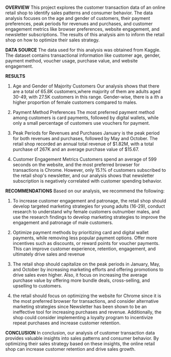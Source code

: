 **OVERVIEW**
This project explores the customer transaction data of an online retail shop to identify sales patterns and consumer behavior. The data analysis focuses on the age and gender of customers, their payment preferences, peak periods for revenues and purchases, and customer engagement metrics like browser preferences, website engagement, and newsletter subscriptions. The results of this analysis aim to inform the retail shop on how to optimize their sales strategy.

**DATA SOURCE**
The data used for this analysis was obtained from Kaggle. The dataset contains transactional information like customer age, gender, payment method, voucher usage, purchase value, and website engagement.

**RESULTS**
1. Age and Gender of Majority Customers
 Our analysis shows that there are a total of 65.8K customers,where majority of them are adults aged 30-49, with 27.5K customers in this range. Gender-wise, there is a ith a higher proportion of female customers compared to males.

2. Payment Method Preferences
The most preferred payment method among customers is card payments, followed by digital wallets, while only a small percentage of customers use vouchers for payment.

3. Peak Periods for Revenues and Purchases
January is the peak period for both revenues and purchases, followed by May and October. The retail shop recorded an annual total revenue of $1.82M, with a total purchase of 267K and an average purchase value of $15.67.

4. Customer Engagement Metrics
Customers spend an average of 599 seconds on the website, and the most preferred browser for transactions is Chrome. However, only 15.1% of customers subscribed to the retail shop's newsletter, and our analysis shows that newsletter subscription is negatively correlated with customer spending behavior.

**RECOMMENDATIONS**
Based on our analysis, we recommend the following:

1. To increase customer engagement and patronage, the retail shop should develop targeted marketing strategies for young adults (16-29), conduct research to understand why female customers outnumber males, and use the research findings to develop marketing strategies to improve the engagement and patronage of male customers.

2. Optimize payment methods by prioritizing card and digital wallet payments, while removing less popular payment options. Offer more incentives such as discounts, or reward points  for voucher payments. This can improve customer experience, retention, engagement, and ultimately drive sales and revenue

3. The retail shop should capitalize on the peak periods in January, May, and October by increasing marketing efforts and offering promotions to drive sales even higher.  Also, it focus on increasing the average purchase value by offering more bundle deals, cross-selling, and upselling to customers.

4. the retail should focus on optimizing the website for Chrome since it is the most preferred browser for transactions, and consider alternative marketing strategies since Newsletter has been shown to be an ineffective tool for increasing purchases and revenue. Additionally, the shop could consider implementing a loyalty program to incentivize repeat purchases and increase customer retention.

**CONCLUSION**
In conclusion, our analysis of customer transaction data provides valuable insights into sales patterns and consumer behavior. By optimizing their sales strategy based on these insights, the online retail shop can increase customer retention and drive sales growth.
